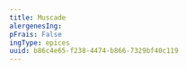 ```yaml
---
title: Muscade
alergenesIng:
pFrais: False
ingType: epices
uuid: b86c4e65-f238-4474-b866-7329bf40c119
---
```

